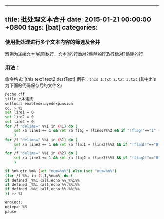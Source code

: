 
---
title: 批处理文本合并
date: 2015-01-21 00:00:00 +0800
tags: [bat]
categories: 
---

### <a name="ho4obz"></a>使用批处理进行多个文本内容的筛选及合并

案例为连接文本1的奇数行，文本2的行数对2整除的行及行数对3整除的行

### <a name="5h4zhp"></a>用法：

命令格式: [this text1 text2 destText]
例子：`this 1.txt 2.txt 3.txt` (其中this为下面的代码保存后的文件名)

<!-- more -->

```bash
@echo off
title 文本连接
setlocal enabledelayedexpansion
cd. > %3
set line1 = 0
set line2 = 0
set line3 = 0
for /f "delims=" %%i in (%1) do (
	set /a line1 += 1 && set /a flag = !line1!%%2 && if "!flag!"=="1" (set /a n+=1&call,set "_%%n%%=%%i")
	)
for /f "delims=" %%i in (%1) do (
	set /a line2 += 1 && set /a flag1 = !line2!%%2 && if "!flag1!"=="0" (set /a t+=1&call,set ",%%t%%=%%i")
	)
for /f "delims=" %%i in (%2) do (
	set /a line3 += 1 && set /a flag2 = !line3!%%3 && if "!flag2!"=="0" (set /a m+=1&call,set ".%%m%%=%%i")
	)

if %n% gtr %m% (set "num=%n%") else (set "num=%m%")
(for /l %%i in (1,1,%num%) do (
if defined _%%i call,echo %%_%%i%%
if defined _%%i call,echo %%,%%i%%
if defined .%%i call,echo %%.%%i%%
)) >> %3

endlocal
notepad %3
pause
```


